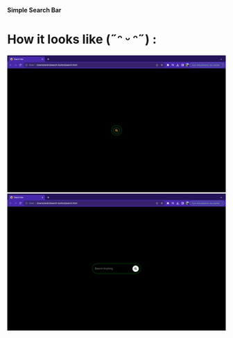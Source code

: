 **Simple Search Bar**

# How it looks like (˶ᵔ ᵕ ᵔ˶) :

![Default State](non-hover-state.png)
![Hover State](hover.png)